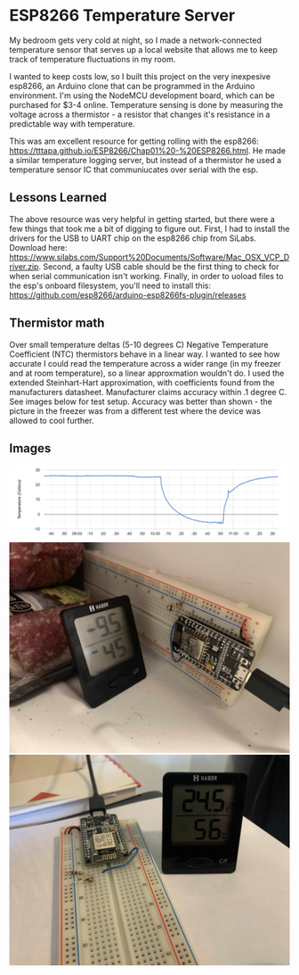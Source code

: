# ESP8266 Temperature Server
My bedroom gets very cold at night, so I made a network-connected temperature sensor that serves up a local website that allows me to keep track of temperature fluctuations in my room.

I wanted to keep costs low, so I built this project on the very inexpesive esp8266, an Arduino clone that can be programmed in the Arduino environment. I'm using the NodeMCU development board, which can be purchased for $3-4 online. Temperature sensing is done by measuring the voltage across a thermistor - a resistor that changes it's resistance in a predictable way with temperature. 

This was am excellent resource for getting rolling with the esp8266: https://tttapa.github.io/ESP8266/Chap01%20-%20ESP8266.html. He made a similar temperature logging server, but instead of a thermistor he used a temperature sensor IC that communiucates over serial with the esp. 

## Lessons Learned
The above resource was very helpful in getting started, but there were a few things that took me a bit of digging to figure out. First, I had to install the drivers for the USB to UART chip on the esp8266 chip from SiLabs. Download here: https://www.silabs.com/Support%20Documents/Software/Mac_OSX_VCP_Driver.zip. Second, a faulty USB cable should be the first thing to check for when serial communication isn't working. Finally, in order to uoload files to the esp's onboard filesystem, you'll need to install this: https://github.com/esp8266/arduino-esp8266fs-plugin/releases

## Thermistor math
Over small temperature deltas (5-10 degrees C) Negative Temperature Coefficient (NTC) thermistors behave in a linear way. I wanted to see how accurate I could read the temperature across a wider range (in my freezer and at room temperature), so a linear approxmation wouldn't do. I used the extended Steinhart-Hart approximation, with coefficients found from the manufacturers datasheet. Manufacturer claims accuracy within .1 degree C. See images below for test setup. Accuracy was better than shown - the picture in the freezer was from a different test where the device was allowed to cool further.

## Images
![](images/Screen%20Shot%202020-06-02%20at%2011.35.48%20AM.png)
![](images/IMG_8266.jpeg)
![](images/IMG_6583.jpeg)
